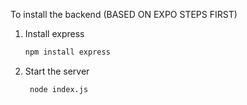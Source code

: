 To install the backend
(BASED ON EXPO STEPS FIRST)
1. Install express

   ```bash
   npm install express
   ```

2. Start the server

   ```bash
    node index.js
   ```
